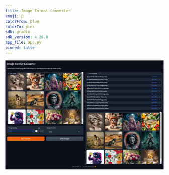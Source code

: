 ```yaml
---
title: Image Format Converter
emoji: 🚀
colorFrom: blue
colorTo: pink
sdk: gradio
sdk_version: 4.26.0
app_file: app.py
pinned: false
---
```


![](assets/teaser.webp)